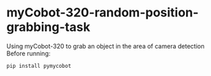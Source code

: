 # myCobot-320-random-position-grabbing-task
Using myCobot-320 to grab an object in the area of camera detection
Before running:

```bash
pip install pymycobot

